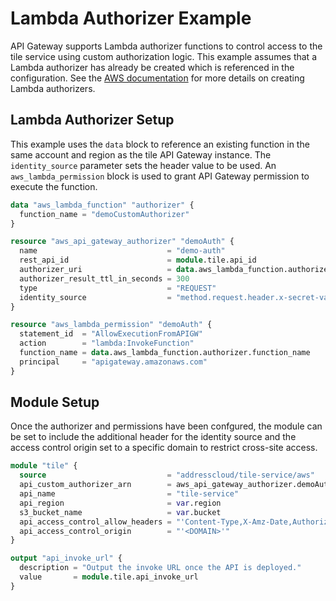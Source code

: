 # Lambda Authorizer Example

API Gateway supports Lambda authorizer functions to control access to the tile service using custom authorization logic. This example assumes that a Lambda authorizer has already be created which is referenced in the configuration. See the [AWS documentation](https://docs.aws.amazon.com/apigateway/latest/developerguide/apigateway-use-lambda-authorizer.html) for more details on creating Lambda authorizers.

## Lambda Authorizer Setup

This example uses the `data` block to reference an existing function in the same account and region as the tile API Gateway instance. The `identity_source` parameter sets the header value to be used. An `aws_lambda_permission` block is used to grant API Gateway permission to execute the function.

```terraform
data "aws_lambda_function" "authorizer" {
  function_name = "demoCustomAuthorizer"
}

resource "aws_api_gateway_authorizer" "demoAuth" {
  name                             = "demo-auth"
  rest_api_id                      = module.tile.api_id
  authorizer_uri                   = data.aws_lambda_function.authorizer.invoke_arn
  authorizer_result_ttl_in_seconds = 300
  type                             = "REQUEST"
  identity_source                  = "method.request.header.x-secret-value"
}

resource "aws_lambda_permission" "demoAuth" {
  statement_id  = "AllowExecutionFromAPIGW"
  action        = "lambda:InvokeFunction"
  function_name = data.aws_lambda_function.authorizer.function_name
  principal     = "apigateway.amazonaws.com"
}
```

## Module Setup

Once the authorizer and permissions have been confgured, the module can be set to include the additional header for the identity source and the access control origin set to a specific domain to restrict cross-site access.

```terraform
module "tile" {
  source                           = "addresscloud/tile-service/aws"
  api_custom_authorizer_arn        = aws_api_gateway_authorizer.demoAuth.id
  api_name                         = "tile-service"
  api_region                       = var.region
  s3_bucket_name                   = var.bucket
  api_access_control_allow_headers = "'Content-Type,X-Amz-Date,Authorization,X-Api-Key,X-Amz-Security-Token,x-amz-meta-fileinfo,x-secret-value'"
  api_access_control_origin        = "'<DOMAIN>'"
}

output "api_invoke_url" {
  description = "Output the invoke URL once the API is deployed."
  value       = module.tile.api_invoke_url
}
```
